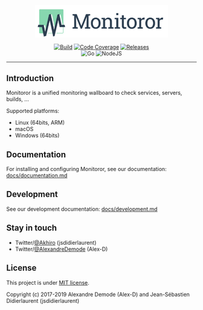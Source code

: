 <p align="center">
  <img src=".assets/monitoror-logo-and-text.svg" alt="" width="70%">
</p>

<p align="center">
  <a href="https://github.com/monitoror/monitoror/actions?query=workflow%3Acontinuous-integration"><img src="https://img.shields.io/github/workflow/status/monitoror/monitoror/continuous-integration?style=for-the-badge" alt="Build"/></a>
  <a href="https://codecov.io/gh/monitoror/monitoror"><img src="https://img.shields.io/codecov/c/gh/monitoror/monitoror/master.svg?style=for-the-badge" alt="Code Coverage"/></a>
  <a href="https://github.com/monitoror/monitoror/releases"><img src="https://img.shields.io/github/release/monitoror/monitoror.svg?style=for-the-badge" alt="Releases"/></a>
  <br>
  <img src="https://img.shields.io/badge/Go-1.13-blue.svg?style=for-the-badge" alt="Go"/>
  <img src="https://img.shields.io/badge/NodeJS-10.0-blue.svg?style=for-the-badge" alt="NodeJS"/>
</p>

-----

## Introduction

Monitoror is a unified monitoring wallboard to check services, servers, builds, ...

Supported platforms:

- Linux (64bits, ARM)
- macOS
- Windows (64bits)


## Documentation

For installing and configuring Monitoror, see our documentation: [docs/documentation.md](docs/documentation.md)


## Development

See our development documentation: [docs/development.md](docs/development.md)


## Stay in touch

- Twitter/[@Akhiro](https://twitter.com/Akhiro) (jsdidierlaurent)
- Twitter/[@AlexandreDemode](https://twitter.com/AlexandreDemode) (Alex-D)


## License

This project is under [MIT license](LICENSE).

Copyright (c) 2017-2019 Alexandre Demode (Alex-D) and Jean-Sébastien Didierlaurent (jsdidierlaurent)

